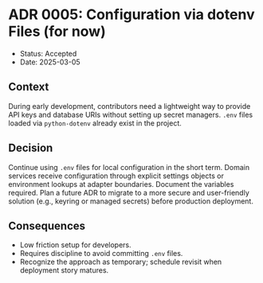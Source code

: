 # ADR 0005: Configuration via dotenv Files (for now)

- Status: Accepted
- Date: 2025-03-05

## Context
During early development, contributors need a lightweight way to provide API keys and database URIs without setting up secret managers. `.env` files loaded via `python-dotenv` already exist in the project.

## Decision
Continue using `.env` files for local configuration in the short term. Domain services receive configuration through explicit settings objects or environment lookups at adapter boundaries. Document the variables required. Plan a future ADR to migrate to a more secure and user-friendly solution (e.g., keyring or managed secrets) before production deployment.

## Consequences
- Low friction setup for developers.
- Requires discipline to avoid committing `.env` files.
- Recognize the approach as temporary; schedule revisit when deployment story matures.
